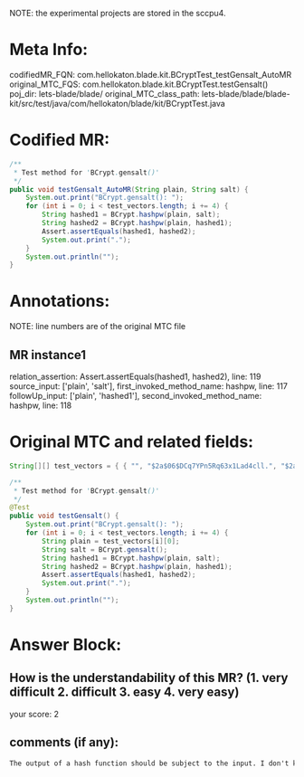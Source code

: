 NOTE: the experimental projects are stored in the sccpu4.

# Meta Info:
codifiedMR_FQN:
com.hellokaton.blade.kit.BCryptTest_testGensalt_AutoMR
original_MTC_FQS:
com.hellokaton.blade.kit.BCryptTest.testGensalt()
poj_dir:
lets-blade/blade/
original_MTC_class_path:
lets-blade/blade/blade-kit/src/test/java/com/hellokaton/blade/kit/BCryptTest.java

# Codified MR:
```java
/**
 * Test method for 'BCrypt.gensalt()'
 */
public void testGensalt_AutoMR(String plain, String salt) {
    System.out.print("BCrypt.gensalt(): ");
    for (int i = 0; i < test_vectors.length; i += 4) {
        String hashed1 = BCrypt.hashpw(plain, salt);
        String hashed2 = BCrypt.hashpw(plain, hashed1);
        Assert.assertEquals(hashed1, hashed2);
        System.out.print(".");
    }
    System.out.println("");
}
```

# Annotations:
NOTE: line numbers are of the original MTC file
## MR instance1
relation_assertion: Assert.assertEquals(hashed1, hashed2), line: 119 
source_input: ['plain', 'salt'], first_invoked_method_name: hashpw, line: 117 
followUp_input: ['plain', 'hashed1'], second_invoked_method_name: hashpw, line: 118 


# Original MTC and related fields:
```java
String[][] test_vectors = { { "", "$2a$06$DCq7YPn5Rq63x1Lad4cll.", "$2a$06$DCq7YPn5Rq63x1Lad4cll.TV4S6ytwfsfvkgY8jIucDrjc8deX1s." }, { "", "$2a$08$HqWuK6/Ng6sg9gQzbLrgb.", "$2a$08$HqWuK6/Ng6sg9gQzbLrgb.Tl.ZHfXLhvt/SgVyWhQqgqcZ7ZuUtye" }, { "", "$2a$10$k1wbIrmNyFAPwPVPSVa/ze", "$2a$10$k1wbIrmNyFAPwPVPSVa/zecw2BCEnBwVS2GbrmgzxFUOqW9dk4TCW" }, { "", "$2a$12$k42ZFHFWqBp3vWli.nIn8u", "$2a$12$k42ZFHFWqBp3vWli.nIn8uYyIkbvYRvodzbfbK18SSsY.CsIQPlxO" }, { "a", "$2a$06$m0CrhHm10qJ3lXRY.5zDGO", "$2a$06$m0CrhHm10qJ3lXRY.5zDGO3rS2KdeeWLuGmsfGlMfOxih58VYVfxe" }, { "a", "$2a$08$cfcvVd2aQ8CMvoMpP2EBfe", "$2a$08$cfcvVd2aQ8CMvoMpP2EBfeodLEkkFJ9umNEfPD18.hUF62qqlC/V." }, { "a", "$2a$10$k87L/MF28Q673VKh8/cPi.", "$2a$10$k87L/MF28Q673VKh8/cPi.SUl7MU/rWuSiIDDFayrKk/1tBsSQu4u" }, { "a", "$2a$12$8NJH3LsPrANStV6XtBakCe", "$2a$12$8NJH3LsPrANStV6XtBakCez0cKHXVxmvxIlcz785vxAIZrihHZpeS" }, { "abc", "$2a$06$If6bvum7DFjUnE9p2uDeDu", "$2a$06$If6bvum7DFjUnE9p2uDeDu0YHzrHM6tf.iqN8.yx.jNN1ILEf7h0i" }, { "abc", "$2a$08$Ro0CUfOqk6cXEKf3dyaM7O", "$2a$08$Ro0CUfOqk6cXEKf3dyaM7OhSCvnwM9s4wIX9JeLapehKK5YdLxKcm" }, { "abc", "$2a$10$WvvTPHKwdBJ3uk0Z37EMR.", "$2a$10$WvvTPHKwdBJ3uk0Z37EMR.hLA2W6N9AEBhEgrAOljy2Ae5MtaSIUi" }, { "abc", "$2a$12$EXRkfkdmXn2gzds2SSitu.", "$2a$12$EXRkfkdmXn2gzds2SSitu.MW9.gAVqa9eLS1//RYtYCmB1eLHg.9q" }, { "abcdefghijklmnopqrstuvwxyz", "$2a$06$.rCVZVOThsIa97pEDOxvGu", "$2a$06$.rCVZVOThsIa97pEDOxvGuRRgzG64bvtJ0938xuqzv18d3ZpQhstC" }, { "abcdefghijklmnopqrstuvwxyz", "$2a$08$aTsUwsyowQuzRrDqFflhge", "$2a$08$aTsUwsyowQuzRrDqFflhgekJ8d9/7Z3GV3UcgvzQW3J5zMyrTvlz." }, { "abcdefghijklmnopqrstuvwxyz", "$2a$10$fVH8e28OQRj9tqiDXs1e1u", "$2a$10$fVH8e28OQRj9tqiDXs1e1uxpsjN0c7II7YPKXua2NAKYvM6iQk7dq" }, { "abcdefghijklmnopqrstuvwxyz", "$2a$12$D4G5f18o7aMMfwasBL7Gpu", "$2a$12$D4G5f18o7aMMfwasBL7GpuQWuP3pkrZrOAnqP.bmezbMng.QwJ/pG" }, { "~!@#$%^&*()      ~!@#$%^&*()PNBFRD", "$2a$06$fPIsBO8qRqkjj273rfaOI.", "$2a$06$fPIsBO8qRqkjj273rfaOI.HtSV9jLDpTbZn782DC6/t7qT67P6FfO" }, { "~!@#$%^&*()      ~!@#$%^&*()PNBFRD", "$2a$08$Eq2r4G/76Wv39MzSX262hu", "$2a$08$Eq2r4G/76Wv39MzSX262huzPz612MZiYHVUJe/OcOql2jo4.9UxTW" }, { "~!@#$%^&*()      ~!@#$%^&*()PNBFRD", "$2a$10$LgfYWkbzEvQ4JakH7rOvHe", "$2a$10$LgfYWkbzEvQ4JakH7rOvHe0y8pHKF9OaFgwUZ2q7W2FFZmZzJYlfS" }, { "~!@#$%^&*()      ~!@#$%^&*()PNBFRD", "$2a$12$WApznUOJfkEGSmYRfnkrPO", "$2a$12$WApznUOJfkEGSmYRfnkrPOr466oFDCaj4b6HY3EXGvfxm43seyhgC" } };

/**
 * Test method for 'BCrypt.gensalt()'
 */
@Test
public void testGensalt() {
    System.out.print("BCrypt.gensalt(): ");
    for (int i = 0; i < test_vectors.length; i += 4) {
        String plain = test_vectors[i][0];
        String salt = BCrypt.gensalt();
        String hashed1 = BCrypt.hashpw(plain, salt);
        String hashed2 = BCrypt.hashpw(plain, hashed1);
        Assert.assertEquals(hashed1, hashed2);
        System.out.print(".");
    }
    System.out.println("");
}

```


# Answer Block: 
## How is the understandability of this MR? (1. very difficult 2. difficult 3. easy 4. very easy)
your score: 2
 
## comments (if any): 
```txt
The output of a hash function should be subject to the input. I don't know why hashed1 should be equal to hashed2
```